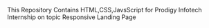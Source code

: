 This Repository Contains HTML,CSS,JavsScript for Prodigy Infotech Internship on topic Responsive Landing Page
